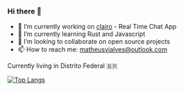 ### Hi there 👋

- 🔭 I’m currently working on [clairo](https://github.com/ma-alves/clairo) - Real Time Chat App
- 🌱 I’m currently learning Rust and Javascript
- 👯 I’m looking to collaborate on open source projects
- 📫 How to reach me: matheusvialves@outlook.com

Currently living in Distrito Federal 🇧🇷

[![Top Langs](https://github-readme-stats.vercel.app/api/top-langs/?username=ma-alves&layout=compact)](https://github.com/anuraghazra/github-readme-stats)
